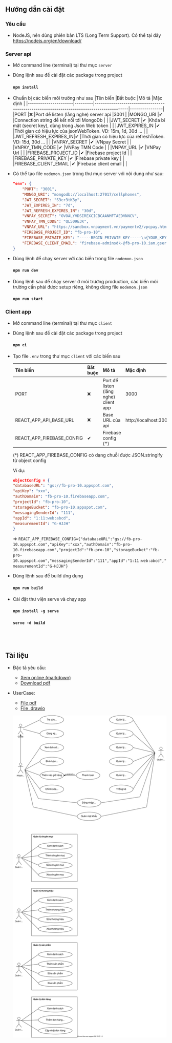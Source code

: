## Hướng dẫn cài đặt

### Yêu cầu

- NodeJS, nên dùng phiên bản LTS (Long Term Support). Có thể tại đây https://nodejs.org/en/download/

### Server api

- Mở command line (terminal) tại thư mục `server`
- Dùng lệnh sau để cài đặt các package trong project
    #### `npm install`
- Chuẩn bị các biến môi trường như sau
	|Tên biến              |Bắt buộc |Mô tả                                                                                     |Mặc định        |
	|----------------------|---------|------------------------------------------------------------------------------------------|----------------|
	|PORT                  |❌       |Port để listen (lắng nghe) server api                                                     |3001            |
	|MONGO_URI             |✔       |Connection string để kết nối tới MongoDb                                                  |                |
	|JWT_SECRET            |✔       |Khóa bí mật (secret key), dùng trong Json Web token                                       |                |
	|JWT_EXPIRES_IN        |✔       |Thời gian có hiệu lực của jsonWebToken. VD: 15m, 1d, 30d ...                              |                |
	|JWT_REFRESH_EXPIRES_IN|✔       |Thời gian có hiệu lực của refreshToken. VD: 15d, 30d ...                                  |                |
	|VNPAY_SECRET          |✔       |VNpay Secret                                                                              |                |
	|VNPAY_TMN_CODE        |✔       |VNPay TMN Code                                                                            |                |
	|VNPAY_URL             |✔       |VNPay Url                                                                                 |                |
	|FIREBASE_PROJECT_ID   |✔       |Firebase project Id                                                                       |                |
	|FIREBASE_PRIVATE_KEY  |✔       |Firebase private key                                                                      |                |
	|FIREBASE_CLIENT_EMAIL |✔       |Firebase client email                                                                     |                |

- Có thể tạo file `nodemon.json` trong thư mục server với nội dung như sau:
	```json
	"env": {
		"PORT": "3001",
		"MONGO_URI": "mongodb://localhost:27017/cellphones",
		"JWT_SECRET": "S3cr3tK3y",
		"JWT_EXPIRES_IN": "7d",
		"JWT_REFRESH_EXPIRES_IN": "30d",
		"VNPAY_SECRET": "OVOALYVDSIREXCICBCAANMFTAEDVNNCV",
		"VNPAY_TMN_CODE": "QL509E3K",
		"VNPAY_URL": "https://sandbox.vnpayment.vn/paymentv2/vpcpay.html",
		"FIREBASE_PROJECT_ID": "fb-pro-10",
		"FIREBASE_PRIVATE_KEY": "-----BEGIN PRIVATE KEY-----\n{YOUR_KEY}==\n-----END PRIVATE KEY-----\n",
		"FIREBASE_CLIENT_EMAIL": "firebase-adminsdk-@fb-pro-10.iam.gserviceaccount.com"
	}
	```
- Dùng lệnh để chạy server với các biến trong file `nodemon.json`
    #### `npm run dev`

- Dùng lệnh sau để chạy server ở môi trường production, các biến môi trường cần phải được setup riêng, không dùng file `nodemon.json`
    #### `npm run start`

### Client app

- Mở command line (terminal) tại thư mục `client`
- Dùng lệnh sau để cài đặt các package trong project
    #### `npm ci`
- Tạo file `.env` trong thư mục `client` với các biến sau

	|Tên biến                    |Bắt buộc |Mô tả                                   |Mặc định                     |
	|----------------------------|---------|----------------------------------------|-----------------------------|
	|PORT                        |❌       |Port để listen (lắng nghe) client app   |3000                         |
	|REACT_APP_API_BASE_URL      |❌       |Base URL của api                        |http://localhost:3001/api/v1 |
	|REACT_APP_FIREBASE_CONFIG   |✔       |Firebase config (*)                     |                             |

	(*) REACT_APP_FIREBASE_CONFIG có dạng chuỗi được JSON.stringify từ object config
	
	Ví dụ:
	```json
	objectConfig = {
    "databaseURL": "gs://fb-pro-10.appspot.com",
    "apiKey": "xxx",
    "authDomain": "fb-pro-10.firebaseapp.com",
    "projectId": "fb-pro-10",
    "storageBucket": "fb-pro-10.appspot.com",
    "messagingSenderId": "111",
    "appId": "1:11:web:abcd",
    "measurementId": "G-HJJH"
	}
	```
	=> `REACT_APP_FIREBASE_CONFIG={"databaseURL":"gs://fb-pro-10.appspot.com","apiKey":"xxx","authDomain":"fb-pro-10.firebaseapp.com","projectId":"fb-pro-10","storageBucket":"fb-pro-10.appspot.com","messagingSenderId":"111","appId":"1:11:web:abcd","measurementId":"G-HJJH"}`
- Dùng lệnh sau để build ứng dụng
    #### `npm run build`
- Cài đặt thư viện serve và chạy app
    #### `npm install -g serve`
	#### `serve -d build`

<br>
<br>

## Tài liệu
- Đặc tả yêu cầu: 
  - [Xem online (markdown)](./docs/00_vi_UserRequirement.md) 
  - [Download pdf](./docs/00_vi_UserRequirement.pdf)
- UserCase: 
  - [File pdf](./docs/01_vi_Usercase.pdf) 
  - [File .drawio](./docs/01_vi_Usercase.drawio)
  
  ![usercase image](./docs/images/usercase.svg)


<br>
<br>
